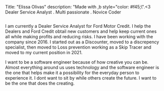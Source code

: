 <html>
   <body> 
      Title: "Elissa Olivas"
      description: "Made with ,b style="color: #f45;\".&lt;3</b."
      permalink: /:title/
       <hd1> Dealer Service Analyst . Multi passionate . Novice Coder </hd1>
    <p> <img scr= "IMG_2427.png" width= "190"/> <br>
    <p> I am currently a Dealer Service Analyst for Ford Motor Credit. I help the Dealers and Ford Credit obtail new customers and help keep current ones all while making profits and reducing risks. I have been working with the company since 2016. I started out as a Discounter, moved to a discrepency specialist, then moved to Loss prevention working as a Skip Tracer and moved to my current position in 2021. </p>
    <p> I want to be a software engineer because of how creative you can be. Almost everything around us uses technology and the software engineer is the one that helps make it a possibility for the everyday person to experience it. I dont want to sit by while others create the future. I want to be the one that does the creating. </p>
  <body>
